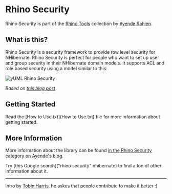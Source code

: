Rhino Security
==============

Rhino Security is part of the [Rhino Tools](http://hibernatingrhinos.com/) collection by [Ayende Rahien](http://ayende.com/blog).                                                     
       
What is this?
-------------

Rhino Security is a security framework to provide row level security for NHibernate. Rhino Security is perfect for people who want to set up user and group security in their NHibernate domain models. It supports ACL and role based security using  a model similar to this:

![yUML Rhino Security](http://yuml.me/diagram/scruffy/class/%5BUser%5D%3C1-*++%5BPermission%5D%2C%20%5BPermission%5D++-1%3E%5BOperation%5D%2C%20%5BOperation%5D++-%3E%5BOperation%5D%2C%20%5BUser%5D%3C*-%5BUserGroup%5D)
                                             
*Based on [this blog post](http://weblogs.asp.net/arturtrosin/archive/2009/04/02/rhino-tools-rhino-security-guide.aspx)*


Getting Started
---------------

Read the [How to Use.txt](How to Use.txt) file for more information about getting started.
                 
More Information
----------------

More information about the library can be found [in the Rhino Security category on Ayende's blog](http://ayende.com/Blog/category/548.aspx).

Try [this Google search]("rhino security" nhibernate) to find a ton of other information about it.    


-----

Intro by [Tobin Harris](http://tobinharris.com), he askes that people contribute to make it better :)
